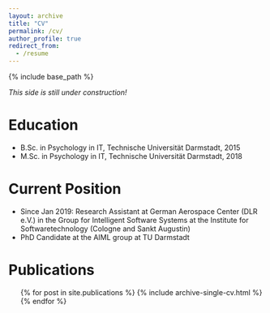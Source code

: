 ```yaml
---
layout: archive
title: "CV"
permalink: /cv/
author_profile: true
redirect_from:
  - /resume
---
```


{% include base_path %}

*This side is still under construction!* 

Education
======
* B.Sc. in Psychology in IT, Technische Universität Darmstadt, 2015
* M.Sc. in Psychology in IT, Technische Universität Darmstadt, 2018

Current Position
======
* Since Jan 2019: Research Assistant at German Aerospace Center (DLR e.V.) in the Group for Intelligent Software Systems at the Institute for Softwaretechnology (Cologne and Sankt Augustin)
* PhD Candidate at the AIML group at TU Darmstadt 

Publications
======
  <ul>{% for post in site.publications %}
    {% include archive-single-cv.html %}
  {% endfor %}
  
<!--Talks
======
  <ul>{% for post in site.talks %}
    {% include archive-single-talk-cv.html %}
  {% endfor %}</ul>
  
Teaching
======
  <ul>{% for post in site.teaching %}
    {% include archive-single-cv.html %}
  {% endfor %}</ul>
  
Service and leadership
======
* Currently signed in to 43 different slack teams
--> 